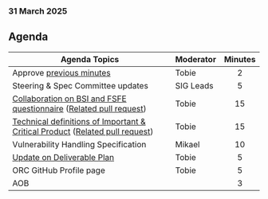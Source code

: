 ###  31 March 2025
##  Agenda
 Agenda Topics | Moderator | Minutes |
| ----- | ----- | :---: |
| Approve [previous minutes](https://github.com/orcwg/orcwg/pull/62) | Tobie | 2 |
| Steering & Spec Committee updates | SIG Leads | 5 |
| [Collaboration on BSI and FSFE questionnaire](https://github.com/orcwg/cra-hub/tree/tobie-questionnaires/questionnaires#questionnaire-for-open-source-and-manufacturers) ([Related pull request](https://github.com/orcwg/cra-hub/pull/168)) | Tobie | 15 | 
| [Technical definitions of Important & Critical Product](https://github.com/orcwg/cra-hub/blob/tobie-prod-reg/product-definitions/README.md#current-consultations) ([Related pull request](https://github.com/orcwg/cra-hub/pull/164))| Tobie | 15 | 
| Vulnerability Handling Specification | Mikael | 10 |
| [Update on Deliverable Plan](https://github.com/orcwg/orcwg/tree/tobie-going-deeper/cyber-resilience-sig#deliverables) | Tobie | 5|
| ORC GitHub Profile page | Tobie | 5 |
| AOB | | 3 |
